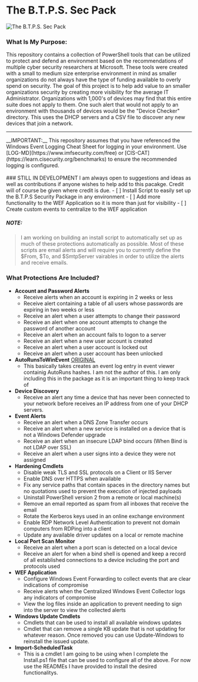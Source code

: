 # The B.T.P.S. Sec Pack
<img align="left" alt="The B.T.P.S. Sec Pack" src="https://raw.githubusercontent.com/tobor88/BTPS-SecPack/master/WEF%20Application/WEF/WEF/wwwroot/images/thebtpssecpacklogo.jpg"><br>

### What Is My Purpose: 
This repository contains a collection of PowerShell tools that can be utilized to protect and defend an environment based on the recommendations of multiple cyber security researchers at Microsoft. These tools were created with a small to medium size enterprise environment in mind as smaller organizations do not always have the type of funding available to overly spend on security. The goal of this project is to help add value to an smaller organizations security by creating more visibility for the average IT Administrator. Organizations with 1,000's of devices may find that this entire suite does not apply to them. One such alert that would not apply to an environment with thousands of devices would be the "Device Checker" directory. This uses the DHCP servers and a CSV file to discover any new devices that join a network.<br>
<hr>
__IMPORTANT:__ This repository assumes that you have referenced the Windows Event Logging Cheat Sheet for logging in your environment. Use [LOG-MD](https://www.imfsecurity.com/free) or [CIS-CAT](https://learn.cisecurity.org/benchmarks) to ensure the recommended logging is configured. <br>
<br>
### STILL IN DEVELOPMENT
I am always open to suggestions and ideas as well as contributions if anyone wishes to help add to this pacakge. Credit will of course be given where credit is due.
- [ ] Install Script to easily set up the B.T.P.S Security Package in any environment
- [ ] Add more functionality to the WEF Application so it is more than just for visibility
- [ ] Create custom events to centralize to the WEF application

##### NOTE: 
> I am working on building an install script to automatically set up as much of these protections automatically as possible. Most of these scripts are email alerts and will require you to currently define the $From, $To, and $SmtpServer vairables in order to utilize the alerts and receive emails.

### What Protections Are Included?
- __Account and Password Alerts__
    - Receive alerts when an account is expiring in 2 weeks or less
    - Receive alert containing a table of all users whose passwords are expiring in two weeks or less
    - Receive an alert when a user attempts to change their password
    - Receive an alert when one account attempts to change the password of another account
    - Receive an alert when an account fails to logon to a server
    - Receive an alert when a new user account is created
    - Receive an alert when a user account is locked out
    - Receive an alert when a user account has been unlocked
- __AutoRunsToWinEvent__ [ORIGINAL](https://github.com/palantir/windows-event-forwarding/tree/master/AutorunsToWinEventLog)
    - This basically takes creates an event log entry in event viewer containig AutoRuns hashes. I am not the author of this. I am only including this in the package as it is an important thing to keep track of
- __Device Discovery__
    - Receive an alert any time a device that has never been connected to your network before receives an IP address from one of your DHCP servers. 
- __Event Alerts__
    - Receive an alert when a DNS Zone Transfer occurs
    - Receive an alert when a new service is installed on a device that is not a Windows Defender upgrade
    - Receive an alert when an insecure LDAP bind occurs (When Bind is not LDAP over SSL)
    - Receive an alert when a user signs into a device they were not assigned 
- __Hardening Cmdlets__
    - Disable weak TLS and SSL protocols on a Client or IIS Server
    - Enable DNS over HTTPS when available
    - Fix any service paths that contain spaces in the directory names but no quotations used to prevent the execution of injected payloads
    - Uninstall PowerShell version 2 from a remote or local machine(s)
    - Remove an email reported as spam from all inboxes that receive the email
    - Rotate the Kerberos keys used in an online exchange environment
    - Enable RDP Network Level Authentication to prevent not domain computers from RDPing into a client
    - Update any available driver updates on a local or remote machine
- __Local Port Scan Monitor__
    - Receive an alert when a port scan is detected on a local device
    - Receive an alert for when a bind shell is opened and keep a record of all established connections to a device including the port and protocols used
- __WEF Application__
    - Configure Windows Event Forwarding to collect events that are clear indications of compromise
    - Receive alerts when the Centralized Windows Event Collector logs any indicators of compromise
    - View the log files inside an application to prevent needing to sign into the server to view the collected alerts
- __Windows Update Cmdlets__
    - Cmdlets that can be used to install all available windows updates
    - Cmdlet that can remove a single KB update that is not updating for whatever reason. Once removed you can use Update-Windows to reinstall the issued update.
- __Import-ScheduledTask__
    - This is a cmdlet I am going to be using when I complete the Install.ps1 file that can be used to configure all of the above. For now use the READMEs I have provided to install the desired functionalitys.
